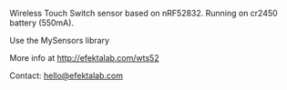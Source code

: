 Wireless Touch Switch sensor based on nRF52832. Running on cr2450 battery (550mA).

Use the MySensors library

More info at http://efektalab.com/wts52

Contact: hello@efektalab.com
